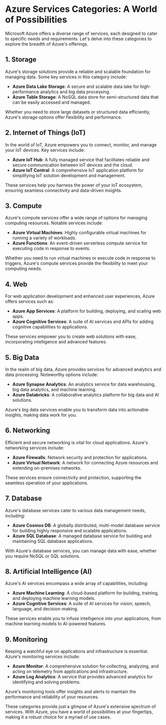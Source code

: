 # Azure Services Categories: A World of Possibilities

Microsoft Azure offers a diverse range of services, each designed to cater to specific needs and requirements. Let's delve into these categories to explore the breadth of Azure's offerings.

## 1. Storage

Azure's storage solutions provide a reliable and scalable foundation for managing data. Some key services in this category include:

- **Azure Data Lake Storage**: A secure and scalable data lake for high-performance analytics and big data processing.
- **Azure Table Storage**: A NoSQL data store for semi-structured data that can be easily accessed and managed.

Whether you need to store large datasets or structured data efficiently, Azure's storage options offer flexibility and performance.

## 2. Internet of Things (IoT)

In the world of IoT, Azure empowers you to connect, monitor, and manage your IoT devices. Key services include:

- **Azure IoT Hub**: A fully managed service that facilitates reliable and secure communication between IoT devices and the cloud.
- **Azure IoT Central**: A comprehensive IoT application platform for simplifying IoT solution development and management.

These services help you harness the power of your IoT ecosystem, ensuring seamless connectivity and data-driven insights.

## 3. Compute

Azure's compute services offer a wide range of options for managing computing resources. Notable services include:

- **Azure Virtual Machines**: Highly configurable virtual machines for running a variety of workloads.
- **Azure Functions**: An event-driven serverless compute service for executing code in response to events.

Whether you need to run virtual machines or execute code in response to triggers, Azure's compute services provide the flexibility to meet your computing needs.

## 4. Web

For web application development and enhanced user experiences, Azure offers services such as:

- **Azure App Services**: A platform for building, deploying, and scaling web apps.
- **Azure Cognitive Services**: A suite of AI services and APIs for adding cognitive capabilities to applications.

These services empower you to create web solutions with ease, incorporating intelligence and advanced features.

## 5. Big Data

In the realm of big data, Azure provides services for advanced analytics and data processing. Noteworthy options include:

- **Azure Synapse Analytics**: An analytics service for data warehousing, big data analytics, and machine learning.
- **Azure Databricks**: A collaborative analytics platform for big data and AI solutions.

Azure's big data services enable you to transform data into actionable insights, making data work for you.

## 6. Networking

Efficient and secure networking is vital for cloud applications. Azure's networking services include:

- **Azure Firewalls**: Network security and protection for applications.
- **Azure Virtual Network**: A network for connecting Azure resources and extending on-premises networks.

These services ensure connectivity and protection, supporting the seamless operation of your applications.

## 7. Database

Azure's database services cater to various data management needs, including:

- **Azure Cosmos DB**: A globally distributed, multi-model database service for building highly responsive and scalable applications.
- **Azure SQL Database**: A managed database service for building and maintaining SQL database applications.

With Azure's database services, you can manage data with ease, whether you require NoSQL or SQL solutions.

## 8. Artificial Intelligence (AI)

Azure's AI services encompass a wide array of capabilities, including:

- **Azure Machine Learning**: A cloud-based platform for building, training, and deploying machine learning models.
- **Azure Cognitive Services**: A suite of AI services for vision, speech, language, and decision-making.

These services enable you to infuse intelligence into your applications, from machine learning models to AI-powered features.

## 9. Monitoring

Keeping a watchful eye on applications and infrastructure is essential. Azure's monitoring services include:

- **Azure Monitor**: A comprehensive solution for collecting, analyzing, and acting on telemetry from applications and infrastructure.
- **Azure Log Analytics**: A service that provides advanced analytics for identifying and solving problems.

Azure's monitoring tools offer insights and alerts to maintain the performance and reliability of your resources.

These categories provide just a glimpse of Azure's extensive spectrum of services. With Azure, you have a world of possibilities at your fingertips, making it a robust choice for a myriad of use cases.
